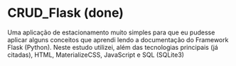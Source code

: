 # CRUD_Flask (done)
Uma aplicação de estacionamento muito simples para que eu pudesse aplicar alguns conceitos que aprendi lendo a documentação do Framework Flask (Python). Neste estudo utilizei, além das tecnologias principais (já citadas), HTML, MaterializeCSS, JavaScript e SQL (SQLite3)
